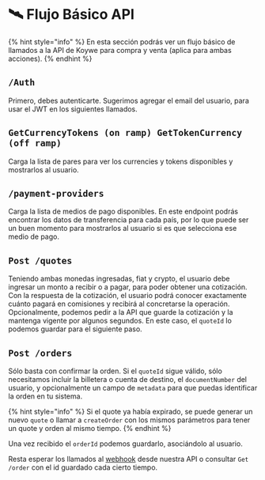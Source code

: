 # 🛰 Flujo Básico API

{% hint style="info" %}
En esta sección podrás ver un flujo básico de llamados a la API de Koywe para compra y venta (aplica para ambas acciones).
{% endhint %}

## `/Auth`&#x20;

Primero, debes autenticarte. Sugerimos agregar el email del usuario, para usar el JWT en los siguientes llamados.

## `GetCurrencyTokens (on ramp) GetTokenCurrency (off ramp)`

Carga la lista de pares para ver los currencies y tokens disponibles y mostrarlos al usuario.

## `/payment-providers`&#x20;

Carga la lista de medios de pago disponibles. En este endpoint podrás encontrar los datos de transferencia para cada país, por lo que puede ser un buen momento para mostrarlos al usuario si es que selecciona ese medio de pago.

## `Post /quotes`

Teniendo ambas monedas ingresadas, fiat y crypto, el usuario debe ingresar un monto a recibir o a pagar, para poder obtener una cotización. Con la respuesta de la cotización, el usuario podrá conocer exactamente cuánto pagará en comisiones y recibirá al concretarse la operación. Opcionalmente, podemos pedir a la API que guarde la cotización y la mantenga vigente por algunos segundos. En este caso, el `quoteId` lo podemos guardar para el siguiente paso.

## `Post /orders`

Sólo basta con confirmar la orden. Si el `quoteId` sigue válido, sólo necesitamos incluir la billetera o cuenta de destino, el `documentNumber` del usuario, y opcionalmente un campo de `metadata` para que puedas identificar la orden en tu sistema.

{% hint style="info" %}
Si el quote ya había expirado, se puede generar un nuevo `quote` o llamar a `createOrder` con los mismos parámetros para tener un quote y orden al mismo tiempo.
{% endhint %}

Una vez recibido el `orderId` podemos guardarlo, asociándolo al usuario.

Resta esperar los llamados al [webhook](../webhooks.md#webhook-de-eventos) desde nuestra API o consultar `Get /order` con el id guardado cada cierto tiempo.

